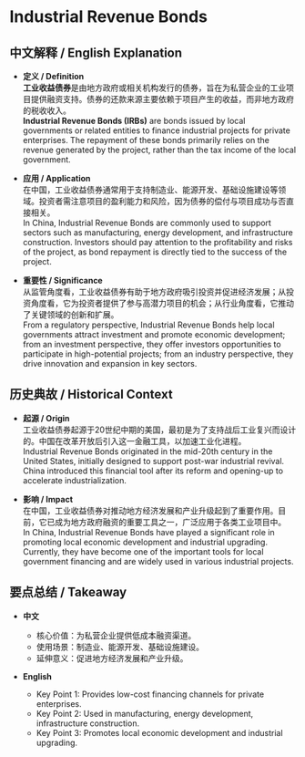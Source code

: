 # Industrial Revenue Bonds

## 中文解释 / English Explanation

* **定义 / Definition**  
  **工业收益债券**是由地方政府或相关机构发行的债券，旨在为私营企业的工业项目提供融资支持。债券的还款来源主要依赖于项目产生的收益，而非地方政府的税收收入。  
  **Industrial Revenue Bonds (IRBs)** are bonds issued by local governments or related entities to finance industrial projects for private enterprises. The repayment of these bonds primarily relies on the revenue generated by the project, rather than the tax income of the local government.

* **应用 / Application**  
  在中国，工业收益债券通常用于支持制造业、能源开发、基础设施建设等领域。投资者需注意项目的盈利能力和风险，因为债券的偿付与项目成功与否直接相关。  
  In China, Industrial Revenue Bonds are commonly used to support sectors such as manufacturing, energy development, and infrastructure construction. Investors should pay attention to the profitability and risks of the project, as bond repayment is directly tied to the success of the project.

* **重要性 / Significance**  
  从监管角度看，工业收益债券有助于地方政府吸引投资并促进经济发展；从投资角度看，它为投资者提供了参与高潜力项目的机会；从行业角度看，它推动了关键领域的创新和扩展。  
  From a regulatory perspective, Industrial Revenue Bonds help local governments attract investment and promote economic development; from an investment perspective, they offer investors opportunities to participate in high-potential projects; from an industry perspective, they drive innovation and expansion in key sectors.

## 历史典故 / Historical Context

* **起源 / Origin**  
  工业收益债券起源于20世纪中期的美国，最初是为了支持战后工业复兴而设计的。中国在改革开放后引入这一金融工具，以加速工业化进程。  
  Industrial Revenue Bonds originated in the mid-20th century in the United States, initially designed to support post-war industrial revival. China introduced this financial tool after its reform and opening-up to accelerate industrialization.

* **影响 / Impact**  
  在中国，工业收益债券对推动地方经济发展和产业升级起到了重要作用。目前，它已成为地方政府融资的重要工具之一，广泛应用于各类工业项目中。  
  In China, Industrial Revenue Bonds have played a significant role in promoting local economic development and industrial upgrading. Currently, they have become one of the important tools for local government financing and are widely used in various industrial projects.

## 要点总结 / Takeaway

* **中文**  
  - 核心价值：为私营企业提供低成本融资渠道。
  - 使用场景：制造业、能源开发、基础设施建设。
  - 延伸意义：促进地方经济发展和产业升级。

* **English**  
  - Key Point 1: Provides low-cost financing channels for private enterprises.
  - Key Point 2: Used in manufacturing, energy development, infrastructure construction.
  - Key Point 3: Promotes local economic development and industrial upgrading.